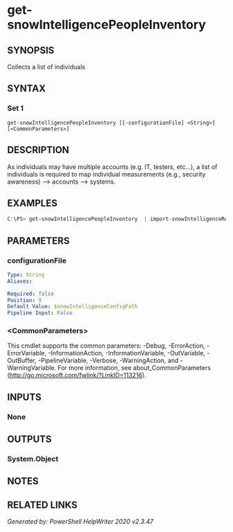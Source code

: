 ﻿# get-snowIntelligencePeopleInventory

## SYNOPSIS
Collects a list of individuals

## SYNTAX

### Set 1
```
get-snowIntelligencePeopleInventory [[-configurationFile] <String>] [<CommonParameters>]
```

## DESCRIPTION
As individuals may have multiple accounts (e.g. IT, testers, etc...), a list of individuals is required to map individual measurements (e.g., security awareness) --> accounts --> systems.

## EXAMPLES
```powershell
C:\PS> get-snowIntelligencePeopleInventory  | import-snowIntelligenceResults
```
## PARAMETERS

### configurationFile


```yaml
Type: String
Aliases: 

Required: false
Position: 9
Default Value: $snowIntelligenceConfigPath
Pipeline Input: False
```

### \<CommonParameters\>
This cmdlet supports the common parameters: -Debug, -ErrorAction, -ErrorVariable, -InformationAction, -InformationVariable, -OutVariable, -OutBuffer, -PipelineVariable, -Verbose, -WarningAction, and -WarningVariable. For more information, see about_CommonParameters (http://go.microsoft.com/fwlink/?LinkID=113216).

## INPUTS

### None


## OUTPUTS

### System.Object


## NOTES

## RELATED LINKS


*Generated by: PowerShell HelpWriter 2020 v2.3.47*

